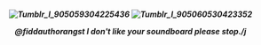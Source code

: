 <h5 align="center">

![Tumblr_l_905059304225436](https://github.com/user-attachments/assets/df16a704-d6c9-48f1-8938-338a7ebbc2db)
![Tumblr_l_905060530423352](https://github.com/user-attachments/assets/13c031d3-e6cc-48e1-a8c2-9044fdf8f376)

@fiddauthorangst I don't like your soundboard please stop./j
